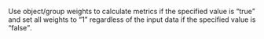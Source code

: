 
Use object/group weights to calculate metrics if the specified value is <q>true</q> and set all weights to <q>1</q> regardless of the input data if the specified value is <q>false</q>.
